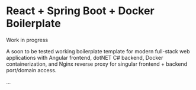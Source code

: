 # React + Spring Boot + Docker Boilerplate

Work in progress

A soon to be tested working boilerplate template for modern full-stack web applications with Angular frontend, dotNET C# backend, Docker containerization, and Nginx reverse proxy for singular frontend + backend port/domain access.

...
